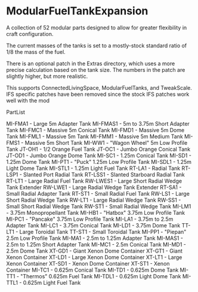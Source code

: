 # ModularFuelTankExpansion
A collection of 52 modular parts designed to allow for greater flexibility in craft configuration.

The current masses of the tanks is set to a mostly-stock standard ratio of 
1/8 the mass of the fuel.

There is an optional patch in the Extras directory, which uses a more precise
calculation based on the tank size.  The numbers in the patch are slightly
higher, but more realistic.

This supports ConnectedLivingSpace, ModularFuelTanks, and TweakScale.
IFS specific patches have been removed since the stock IFS patches
work well with the mod

PartList

MI-FMA1 - Large 5m Adapter Tank
MI-FMAS1 - 5m to 3.75m Short Adapter Tank
MI-FMC1 - Massive 5m Conical Tank
MI-FMD1 - Massive 5m Dome Tank
MI-FML1 - Massive 5m Tank
MI-FMM1 - Massive 5m Medium Tank
MI-FMS1 - Massive 5m Short Tank
MI-WW1 - "Wagon Wheel" 5m Low Profile Tank
JT-OH1 - 1/2 Orange Fuel Tank
JT-OC1 - Jumbo Orange Conical Tank
JT-OD1 - Jumbo Orange Dome Tank
MI-SC1 - 1.25m Conical Tank
MI-SD1 - 1.25m Dome Tank
 MI-PT1 - "Puck" 1.25m Low Profile Tank
MI-SDL1 - 1.25m Light Dome Tank
MI-STL1 - 1.25m Light Fuel Tank
RT-LA1 - Radial Tank
RT-LSP1 - Slanted Port Radial Tank
RT-LSS1 - Slanted Starboard Radial Tank
RT-LT1 - Large Radial Fuel Tank
RW-LWES1 - Large Short Radial Wedge Tank Extender
RW-LWE1 - Large Radial Wedge Tank Extender
RT-SA1 - Small Radial Adapter Tank
RT-ST1 - Small Radial Fuel Tank
RW-LS1 - Large Short Radial Wedge Tank
RW-LT1 - Large Radial Wedge Tank
RW-SS1 - Small Short Radial Wedge Tank
RW-ST1 - Small Radial Wedge Tank
MI-LM1 - 3.75m Monopropellant Tank
MI-HB1 - "Hatbox" 3.75m Low Profile Tank
MI-PC1 - "Pancake" 3.75m Low Profile Tank
MI-LA1 - 3.75m to 2.5m Adapter Tank
MI-LC1 - 3.75m Conical Tank
MI-LD1 - 3.75m Dome Tank
TT-LT1 - Large Toroidal Tank
TT-ST1 - Small Toroidal Tank
MI-PP1 - "Piepan" 2.5m Low Profile Tank
MI-MA1 - 2.5m to 1.25m Adapter Tank
MI-MAS1 - 2.5m to 1.25m Short Adapter Tank
MI-MC1 - 2.5m Conical Tank
MI-MD1 - 2.5m Dome Tank
XT-GD1 - Giant Xenon Dome Container
XT-GT1 - Giant Xenon Container
XT-LD1 - Large Xenon Dome Container
XT-LT1 - Large Xenon Container
XT-SD1 - Xenon Dome Container
XT-ST1 - Xenon Container
MI-TC1 - 0.625m Conical Tank
MI-TD1 - 0.625m Dome Tank
MI-TT1 - "Thermos" 0.625m Fuel Tank
MI-TDL1 - 0.625m Light Dome Tank
MI-TTL1 - 0.625m Light Fuel Tank


